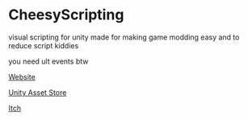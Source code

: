 # CheesyScripting
visual scripting for unity made for making game modding easy and to reduce script kiddies

you need ult events btw

[Website](https://kybernetik.com.au/ultevents/)

[Unity Asset Store](https://kybernetik.com.au/ultevents/)

[Itch](https://kybernetik.itch.io/ultevents)
